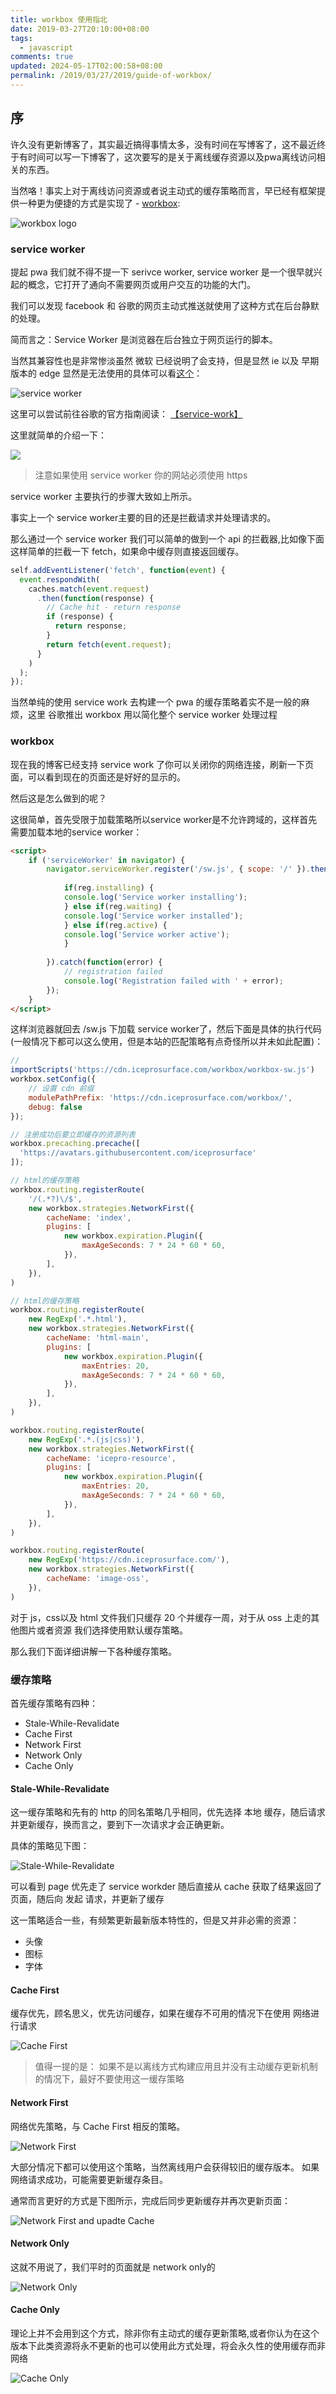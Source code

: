 ```yaml
---
title: workbox 使用指北
date: 2019-03-27T20:10:00+08:00
tags:
  - javascript
comments: true
updated: 2024-05-17T02:00:58+08:00
permalink: /2019/03/27/2019/guide-of-workbox/
---
```


## 序

许久没有更新博客了，其实最近搞得事情太多，没有时间在写博客了，这不最近终于有时间可以写一下博客了，这次要写的是关于离线缓存资源以及pwa离线访问相关的东西。

当然咯！事实上对于离线访问资源或者说主动式的缓存策略而言，早已经有框架提供一种更为便捷的方式是实现了 - [workbox](https://developers.google.com/web/tools/workbox/):

<!--more-->
![workbox logo](https://cdn.iceprosurface.com/upload/md/Workbox-Logo-Grey.svg)


### service worker

提起 pwa 我们就不得不提一下 serivce worker, service worker 是一个很早就兴起的概念，它打开了通向不需要网页或用户交互的功能的大门。

我们可以发现 facebook 和 谷歌的网页主动式推送就使用了这种方式在后台静默的处理。

简而言之：Service Worker 是浏览器在后台独立于网页运行的脚本。

当然其兼容性也是非常惨淡虽然 微软 已经说明了会支持，但是显然 ie 以及 早期版本的 edge 显然是无法使用的具体可以看[这个](https://caniuse.com/#search=service%20workers)：

![service worker](https://cdn.iceprosurface.com/upload/md/2019-03-27-063503.png)



这里可以尝试前往谷歌的官方指南阅读： [【service-work】](https://developers.google.com/web/fundamentals/primers/service-workers/?hl=zh-cn)

这里就简单的介绍一下：


![](https://cdn.iceprosurface.com/upload/md/2019-03-27-040442.jpg)

> 注意如果使用 service worker 你的网站必须使用 https


service worker 主要执行的步骤大致如上所示。

事实上一个 service worker主要的目的还是拦截请求并处理请求的。

那么通过一个 service worker 我们可以简单的做到一个 api 的拦截器,比如像下面这样简单的拦截一下 fetch，如果命中缓存则直接返回缓存。


```javascript
self.addEventListener('fetch', function(event) {
  event.respondWith(
    caches.match(event.request)
      .then(function(response) {
        // Cache hit - return response
        if (response) {
          return response;
        }
        return fetch(event.request);
      }
    )
  );
});
```

当然单纯的使用 service work 去构建一个 pwa 的缓存策略着实不是一般的麻烦，这里 谷歌推出 workbox 用以简化整个 service  worker 处理过程

### workbox

现在我的博客已经支持 service work 了你可以关闭你的网络连接，刷新一下页面，可以看到现在的页面还是好好的显示的。

然后这是怎么做到的呢？

这很简单，首先受限于加载策略所以service worker是不允许跨域的，这样首先需要加载本地的service worker：

```html
<script>
    if ('serviceWorker' in navigator) {
        navigator.serviceWorker.register('/sw.js', { scope: '/' }).then(function(reg) {
        
            if(reg.installing) {
            console.log('Service worker installing');
            } else if(reg.waiting) {
            console.log('Service worker installed');
            } else if(reg.active) {
            console.log('Service worker active');
            }
        
        }).catch(function(error) {
            // registration failed
            console.log('Registration failed with ' + error);
        });
    }
</script>
```

这样浏览器就回去 /sw.js 下加载 service worker了，然后下面是具体的执行代码(一般情况下都可以这么使用，但是本站的匹配策略有点奇怪所以并未如此配置)：

```javascript
// 
importScripts('https://cdn.iceprosurface.com/workbox/workbox-sw.js')
workbox.setConfig({
    // 设置 cdn 前缀
    modulePathPrefix: 'https://cdn.iceprosurface.com/workbox/',
    debug: false
});

// 注册成功后要立即缓存的资源列表
workbox.precaching.precache([
  'https://avatars.githubusercontent.com/iceprosurface'
]);

// html的缓存策略
workbox.routing.registerRoute(
    '/(.*?)\/$',
    new workbox.strategies.NetworkFirst({
        cacheName: 'index',
        plugins: [
            new workbox.expiration.Plugin({
                maxAgeSeconds: 7 * 24 * 60 * 60,
            }),
        ],
    }),
)

// html的缓存策略
workbox.routing.registerRoute(
    new RegExp('.*.html'),
    new workbox.strategies.NetworkFirst({
        cacheName: 'html-main',
        plugins: [
            new workbox.expiration.Plugin({
                maxEntries: 20,
                maxAgeSeconds: 7 * 24 * 60 * 60,
            }),
        ],
    }),
)

workbox.routing.registerRoute(
    new RegExp('.*.(js|css)'),
    new workbox.strategies.NetworkFirst({
        cacheName: 'icepro-resource',
        plugins: [
            new workbox.expiration.Plugin({
                maxEntries: 20,
                maxAgeSeconds: 7 * 24 * 60 * 60,
            }),
        ],
    }),
)

workbox.routing.registerRoute(
    new RegExp('https://cdn.iceprosurface.com/'),
    new workbox.strategies.NetworkFirst({
        cacheName: 'image-oss',
    }),
)

```

对于 js，css以及 html 文件我们只缓存 20 个并缓存一周，对于从 oss 上走的其他图片或者资源 我们选择使用默认缓存策略。

那么我们下面详细讲解一下各种缓存策略。

### 缓存策略

首先缓存策略有四种：


+ Stale-While-Revalidate
+ Cache First
+ Network First
+ Network Only
+ Cache Only


#### Stale-While-Revalidate

这一缓存策略和先有的 http 的同名策略几乎相同，优先选择 本地 缓存，随后请求并更新缓存，换而言之，要到下一次请求才会正确更新。

具体的策略见下图：


![Stale-While-Revalidate](https://cdn.iceprosurface.com/upload/md/2019-03-27-062340.jpg)


可以看到 page 优先走了 service workder 随后直接从 cache 获取了结果返回了页面，随后向 发起 请求，并更新了缓存

这一策略适合一些，有频繁更新最新版本特性的，但是又并非必需的资源：

+ 头像
+ 图标
+ 字体

#### Cache First

缓存优先，顾名思义，优先访问缓存，如果在缓存不可用的情况下在使用 网络进行请求

![Cache First](https://cdn.iceprosurface.com/upload/md/2019-03-27-063714.jpg)

> 值得一提的是： 如果不是以离线方式构建应用且并没有主动缓存更新机制的情况下，最好不要使用这一缓存策略


#### Network First

网络优先策略，与 Cache First 相反的策略。

![Network First](https://cdn.iceprosurface.com/upload/md/2019-03-27-064442.jpg)

大部分情况下都可以使用这个策略，当然离线用户会获得较旧的缓存版本。 如果网络请求成功，可能需要更新缓存条目。

通常而言更好的方式是下图所示，完成后同步更新缓存并再次更新页面：

![Network First and upadte Cache](https://cdn.iceprosurface.com/upload/md/2019-03-27-064542.jpg)


#### Network Only

这就不用说了，我们平时的页面就是 network only的

![Network Only](https://cdn.iceprosurface.com/upload/md/2019-03-27-064738.jpg)


#### Cache Only

理论上并不会用到这个方式，除非你有主动式的缓存更新策略,或者你认为在这个版本下此类资源将永不更新的也可以使用此方式处理，将会永久性的使用缓存而非网络

![Cache Only](https://cdn.iceprosurface.com/upload/md/2019-03-27-064833.jpg)




[^1]: Matt Gaunt,Service Worker：简介, [https://developers.google.com/web/fundamentals/primers/service-workers/?hl=zh-cn](https://developers.google.com/web/fundamentals/primers/service-workers/?hl=zh-cn)
[^2]: mnot,Two HTTP Caching Extensions, [https://www.mnot.net/blog/2007/12/12/stale](https://www.mnot.net/blog/2007/12/12/stale)
[^3]: Jake Archibald,离线指南, [https://developers.google.com/web/fundamentals/instant-and-offline/offline-cookbook/?hl=zh-cn](https://developers.google.com/web/fundamentals/instant-and-offline/offline-cookbook/?hl=zh-cn)
[^4]: anonymous,service worker, [https://developer.mozilla.org/zh-CN/docs/Web/API/ServiceWorker](https://developer.mozilla.org/zh-CN/docs/Web/API/ServiceWorker)
[^5]: Fyrd, can use, [https://caniuse.com/#search=service%20workers](https://caniuse.com/#search=service%20workers)
[^6]: Google.Inc, Workbox Strategies, [https://developers.google.com/web/tools/workbox/modules/workbox-strategies](https://developers.google.com/web/tools/workbox/modules/workbox-strategies)